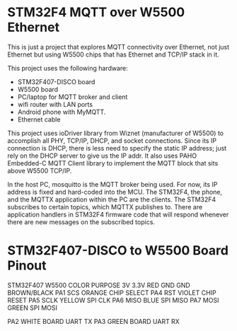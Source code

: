 # STM32F4 MQTT over W5500 Ethernet

This is just a project that explores MQTT connectivity over Ethernet, not just Ethernet but using W5500 chips that has Ethernet and TCP/IP stack in it.

This project uses the following hardware:
- STM32F407-DISCO board
- W5500 board
- PC/laptop for MQTT broker and client
- wifi router with LAN ports
- Android phone with MyMQTT.
- Ethernet cable

This project uses ioDriver library from Wiznet (manufacturer of W5500) to accomplish all PHY, TCP/IP, DHCP, and socket connections.  Since its IP connection is DHCP, there is less need to specify the static IP address; just rely on the DHCP server to give us the IP addr.  It also uses PAHO Embedded-C MQTT Client library to implement the MQTT block that sits above W5500 TCP/IP.

In the host PC, mosquitto is the MQTT broker being used.  For now, its IP address is fixed and hard-coded into the MCU.  The STM32F4, the phone, and the MQTTX application within the PC are the clients.  The STM32F4 subscribes to certain topics, which MQTTX publishes to.  There are application handlers in STM32F4 firmware code that will respond whenever there are new messages on the subscribed topics.


# STM32F407-DISCO to W5500 Board Pinout

STM32F407	W5500	COLOR			PURPOSE
3V			3.3V	RED
GND			GND		BROWN/BLACK
PA1			SCS		ORANGE			CHIP SELECT
PA4			RST		VIOLET			CHIP RESET
PA5			SCLK	YELLOW			SPI CLK
PA6			MISO	BLUE			SPI MISO
PA7			MOSI	GREEN			SPI MOSI

PA2					WHITE			BOARD UART TX
PA3					GREEN			BOARD UART RX
